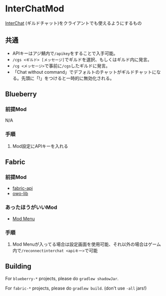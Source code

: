 # InterChatMod

[InterChat](https://github.com/AzisabaNetwork/InterChat) (ギルドチャット)をクライアントでも使えるようにするもの

## 共通

- APIキーはアジ鯖内で`/apikey`をすることで入手可能。
- `/cgs <ギルド> [メッセージ]`でギルドを選択、もしくはギルド内に発言。
- `/cg <メッセージ>`で事前に`/cgs`したギルドに発言。
- 「Chat without command」でデフォルトのチャットがギルドチャットになる。先頭に「!」をつけると一時的に無効化される。

## Blueberry

### 前提Mod

N/A

### 手順

1. Mod設定にAPIキーを入れる

## Fabric

### 前提Mod

- [fabric-api](https://modrinth.com/mod/fabric-api)
- [owo-lib](https://modrinth.com/mod/owo-lib)

### あったほうがいいMod

- [Mod Menu](https://modrinth.com/mod/modmenu)

### 手順

1. Mod Menuが入ってる場合は設定画面を使用可能、それ以外の場合はゲーム内で`/reconnectinterchat <apiキー>`で可能

## Building

For `blueberry-*` projects, please do `gradlew shadowJar`.

For `fabric-*` projects, please do `gradlew build`. (don't use `-all` jars!)
